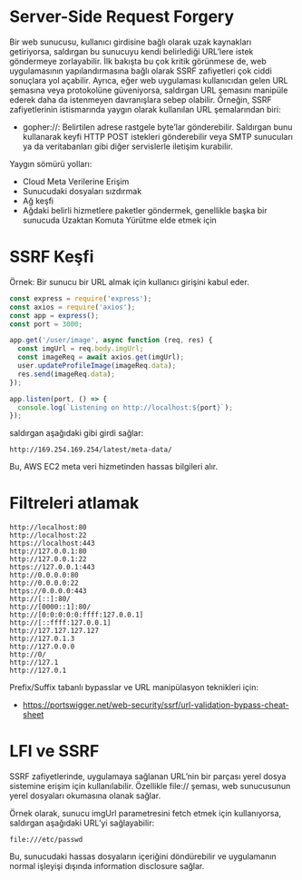 # Server-Side Request Forgery
Bir web sunucusu, kullanıcı girdisine bağlı olarak uzak kaynakları getiriyorsa, saldırgan bu sunucuyu kendi belirlediği URL’lere istek göndermeye zorlayabilir. İlk bakışta bu çok kritik görünmese de, web uygulamasının yapılandırmasına bağlı olarak SSRF zafiyetleri çok ciddi sonuçlara yol açabilir. Ayrıca, eğer web uygulaması kullanıcıdan gelen URL şemasına veya protokolüne güveniyorsa, saldırgan URL şemasını manipüle ederek daha da istenmeyen davranışlara sebep olabilir. Örneğin, SSRF zafiyetlerinin istismarında yaygın olarak kullanılan URL şemalarından biri:
- gopher://: Belirtilen adrese rastgele byte’lar gönderebilir. Saldırgan bunu kullanarak keyfi HTTP POST istekleri gönderebilir veya SMTP sunucuları ya da veritabanları gibi diğer servislerle iletişim kurabilir.

Yaygın sömürü yolları:
- Cloud Meta Verilerine Erişim
- Sunucudaki dosyaları sızdırmak
- Ağ keşfi
- Ağdaki belirli hizmetlere paketler göndermek, genellikle başka bir sunucuda Uzaktan Komuta Yürütme elde etmek için

# SSRF Keşfi
Örnek: Bir sunucu bir URL almak için kullanıcı girişini kabul eder.
```js
const express = require('express');
const axios = require('axios');
const app = express();
const port = 3000;

app.get('/user/image', async function (req, res) {
  const imgUrl = req.body.imgUrl;
  const imageReq = await axios.get(imgUrl);
  user.updateProfileImage(imageReq.data);
  res.send(imageReq.data);
});

app.listen(port, () => {
  console.log(`Listening on http://localhost:${port}`);
});
```

saldırgan aşağıdaki gibi girdi sağlar:
```
http://169.254.169.254/latest/meta-data/
```

Bu, AWS EC2 meta veri hizmetinden hassas bilgileri alır.

# Filtreleri atlamak
```
http://localhost:80
http://localhost:22
https://localhost:443
http://127.0.0.1:80
http://127.0.0.1:22
https://127.0.0.1:443
http://0.0.0.0:80
http://0.0.0.0:22
https://0.0.0.0:443
http://[::]:80/
http://[0000::1]:80/
http://[0:0:0:0:0:ffff:127.0.0.1]
http://[::ffff:127.0.0.1]
http://127.127.127.127
http://127.0.1.3
http://127.0.0.0
http://0/
http://127.1
http://127.0.1
```

Prefix/Suffix tabanlı bypasslar ve URL manipülasyon teknikleri için:
- https://portswigger.net/web-security/ssrf/url-validation-bypass-cheat-sheet

# LFI ve SSRF
SSRF zafiyetlerinde, uygulamaya sağlanan URL’nin bir parçası yerel dosya sistemine erişim için kullanılabilir. Özellikle file:// şeması, web sunucusunun yerel dosyaları okumasına olanak sağlar.

Örnek olarak, sunucu imgUrl parametresini fetch etmek için kullanıyorsa, saldırgan aşağıdaki URL’yi sağlayabilir:
```
file:///etc/passwd
```

Bu, sunucudaki hassas dosyaların içeriğini döndürebilir ve uygulamanın normal işleyişi dışında information disclosure sağlar.